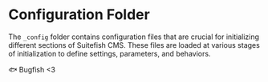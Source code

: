 # Configuration Folder

The `_config` folder contains configuration files that are crucial for initializing different sections of Suitefish CMS. These files are loaded at various stages of initialization to define settings, parameters, and behaviors.

🐟 Bugfish <3